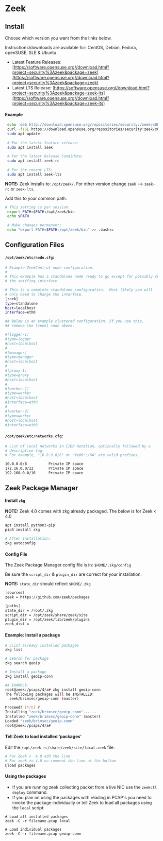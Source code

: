 # Zeek

## Install
Choose which version you want from the links below. 

Instructions/downloads are available for: CentOS, Debian, Fedora, openSUSE, SLE & Ubuntu
- Latest Feature Releases: [https://software.opensuse.org//download.html?project=security%3Azeek&package=zeek](https://software.opensuse.org//download.html?project=security%3Azeek&package=zeek)
- Latest LTS Release: [https://software.opensuse.org//download.html?project=security%3Azeek&package=zeek-lts](https://software.opensuse.org//download.html?project=security%3Azeek&package=zeek-lts)

#### Example
```bash
 echo 'deb http://download.opensuse.org/repositories/security:/zeek/xUbuntu_20.04/ /' | sudo tee /etc/apt/sources.list.d/security:zeek.list
 curl -fsSL https://download.opensuse.org/repositories/security:zeek/xUbuntu_20.04/Release.key | gpg --dearmor | sudo tee /etc/apt/trusted.gpg.d/security_zeek.gpg > /dev/null
 sudo apt update
 
 # For the latest feature release:
 sudo apt install zeek
 
 # For the latest Release Candidate:
 sudo apt install zeek-rc
 
 # For the recent LTS:
 sudo apt install zeek-lts
```

**NOTE:** Zeek installs to: `/opt/zeek/`. For other version change `zeek` --> `zeek-rc` or `zeek-lts`.

Add this to your common path:
```bash
# This setting is per session.
 export PATH=$PATH:/opt/zeek/bin
 echo $PATH
 
 # Make changes permanent:
 echo "export PATH=$PATH:/opt/zeek/bin" >> .bashrc
 ```

## Configuration Files
#### `/opt/zeek/etc/node.cfg`:
```bash
# Example ZeekControl node configuration.
#
# This example has a standalone node ready to go except for possibly changing
# the sniffing interface.

# This is a complete standalone configuration.  Most likely you will
# only need to change the interface.
[zeek]
type=standalone
host=localhost
interface=eth0

## Below is an example clustered configuration. If you use this,
## remove the [zeek] node above.

#[logger-1]
#type=logger
#host=localhost
#
#[manager]
#type=manager
#host=localhost
#
#[proxy-1]
#type=proxy
#host=localhost
#
#[worker-1]
#type=worker
#host=localhost
#interface=eth0
#
#[worker-2]
#type=worker
#host=localhost
#interface=eth0
```

#### `/opt/zeek/etc/networks.cfg`:
```bash
# List of local networks in CIDR notation, optionally followed by a
# descriptive tag.
# For example, "10.0.0.0/8" or "fe80::/64" are valid prefixes.

10.0.0.0/8          Private IP space
172.16.0.0/12       Private IP space
192.168.0.0/16      Private IP space
```

## Zeek Package Manager

#### Install `zkg`

**NOTE:** Zeek 4.0 comes with zkg already packaged. The below is for Zeek < 4.0
```bash
apt install python3-pip
pip3 install zkg

# After installation:
zkg autoconfig
```

#### Config File
The Zeek Package Manager config file is in: `$HOME/.zkg/config`

Be sure the `script_dir` & `plugin_dir` are correct for your installation.

**NOTE:** `state_dir` should reflect `$HOME/.zkg`
```bash
[sources]
zeek = https://github.com/zeek/packages

[paths]
state_dir = /root/.zkg
script_dir = /opt/zeek/share/zeek/site
plugin_dir = /opt/zeek/lib/zeek/plugins
zeek_dist =
```

#### Example: Install a package
```bash
# Llist already installed packages
zkg list

# Search for package
zkg search geoip

# Install a package
zkg install geoip-conn

## EXAMPLE:
root@zeek:/pcaps/4/a# zkg install geoip-conn
The following packages will be INSTALLED:
  zeek/brimsec/geoip-conn (master)

Proceed? [Y/n] Y
Installing "zeek/brimsec/geoip-conn"......
Installed "zeek/brimsec/geoip-conn" (master)
Loaded "zeek/brimsec/geoip-conn"
root@zeek:/pcaps/4/a#
```

#### Tell Zeek to load installed 'packages'
Edit the `/opt/zeek-rc/share/zeek/site/local.zeek` file:
```bash
# For Zeek <  4.0 add the line
# For zeek >= 4.0 un-comment the line at the bottom
@load packages
```

#### Using the packages
- If you are running zeek collecting packet from a live NIC use the `zeekctl deploy` command.
- If you plan on using the packages with reading in PCAP's you need to invoke the package individually or tell Zeek to load all packages using the `local` script:
```
# Load all installed packages
zeek -C -r filename.pcap local

# Load individual packages
zeek -C -r filename.pcap geoip-conn
```
